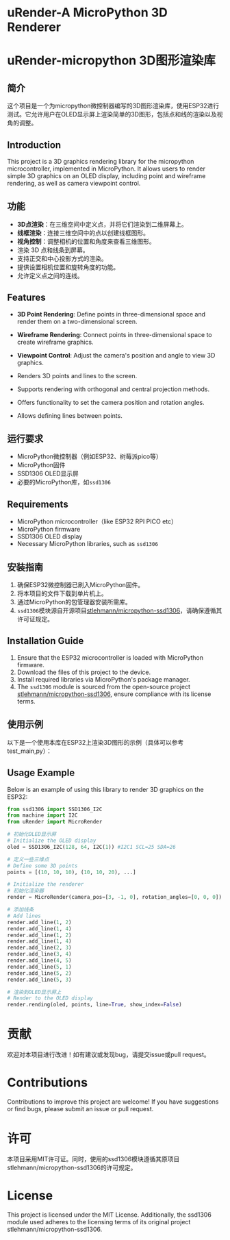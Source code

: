 # uRender-A MicroPython 3D Renderer
# uRender-micropython 3D图形渲染库


## 简介
这个项目是一个为micropython微控制器编写的3D图形渲染库，使用ESP32进行测试。它允许用户在OLED显示屏上渲染简单的3D图形，包括点和线的渲染以及视角的调整。
## Introduction
This project is a 3D graphics rendering library for the micropython microcontroller, implemented in MicroPython. It allows users to render simple 3D graphics on an OLED display, including point and wireframe rendering, as well as camera viewpoint control.

## 功能
- **3D点渲染**：在三维空间中定义点，并将它们渲染到二维屏幕上。
- **线框渲染**：连接三维空间中的点以创建线框图形。
- **视角控制**：调整相机的位置和角度来查看三维图形。
- 渲染 3D 点和线条到屏幕。
- 支持正交和中心投影方式的渲染。
- 提供设置相机位置和旋转角度的功能。
- 允许定义点之间的连线。
## Features
- **3D Point Rendering**: Define points in three-dimensional space and render them on a two-dimensional screen.
- **Wireframe Rendering**: Connect points in three-dimensional space to create wireframe graphics.
- **Viewpoint Control**: Adjust the camera's position and angle to view 3D graphics.

- Renders 3D points and lines to the screen.

- Supports rendering with orthogonal and central projection methods.

- Offers functionality to set the camera position and rotation angles.

- Allows defining lines between points.
## 运行要求
- MicroPython微控制器（例如ESP32、树莓派pico等）
- MicroPython固件
- SSD1306 OLED显示屏
- 必要的MicroPython库，如`ssd1306`
## Requirements
- MicroPython microcontroller（like ESP32 RPI PICO etc）
- MicroPython firmware
- SSD1306 OLED display
- Necessary MicroPython libraries, such as `ssd1306`

## 安装指南
1. 确保ESP32微控制器已刷入MicroPython固件。
2. 将本项目的文件下载到单片机上。
3. 通过MicroPython的包管理器安装所需库。
4. `ssd1306`模块源自开源项目[stlehmann/micropython-ssd1306](https://github.com/stlehmann/micropython-ssd1306/blob/master/ssd1306.py)，请确保遵循其许可证规定。
## Installation Guide
1. Ensure that the ESP32 microcontroller is loaded with MicroPython firmware.
2. Download the files of this project to the device.
3. Install required libraries via MicroPython's package manager.
4. The `ssd1306` module is sourced from the open-source project [stlehmann/micropython-ssd1306](https://github.com/stlehmann/micropython-ssd1306/blob/master/ssd1306.py), ensure compliance with its license terms.

## 使用示例
以下是一个使用本库在ESP32上渲染3D图形的示例（具体可以参考test_main,py）：
## Usage Example
Below is an example of using this library to render 3D graphics on the ESP32:

```python
from ssd1306 import SSD1306_I2C
from machine import I2C
from uRender import MicroRender

# 初始化OLED显示屏
# Initialize the OLED display
oled = SSD1306_I2C(128, 64, I2C(1)) #I2C1 SCL=25 SDA=26

# 定义一些三维点
# Define some 3D points
points = [(10, 10, 10), (10, 10, 20), ...]

# Initialize the renderer
# 初始化渲染器
render = MicroRender(camera_pos=[3, -1, 0], rotation_angles=[0, 0, 0])

# 添加线条
# Add lines
render.add_line(1, 2)
render.add_line(1, 4)
render.add_line(1, 2)
render.add_line(1, 4)
render.add_line(2, 3)
render.add_line(3, 4)
render.add_line(4, 5)
render.add_line(5, 1)
render.add_line(5, 2)
render.add_line(5, 3)

# 渲染到OLED显示屏上
# Render to the OLED display
render.rending(oled, points, line=True, show_index=False)
```
# 贡献
欢迎对本项目进行改进！如有建议或发现bug，请提交issue或pull request。
# Contributions
Contributions to improve this project are welcome! If you have suggestions or find bugs, please submit an issue or pull request.
# 许可
本项目采用MIT许可证。同时，使用的ssd1306模块遵循其原项目stlehmann/micropython-ssd1306的许可规定。
# License
This project is licensed under the MIT License. Additionally, the ssd1306 module used adheres to the licensing terms of its original project stlehmann/micropython-ssd1306.
